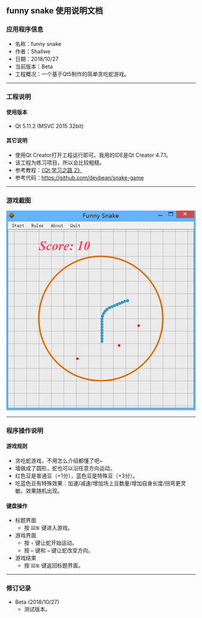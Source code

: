 ## funny snake 使用说明文档

### 应用程序信息
- 名称：funny snake
- 作者：Shallwe
- 日期：2018/10/27
- 当前版本：Beta
- 工程概况：一个基于Qt5制作的简单贪吃蛇游戏。

- - - - - - -  
### 工程说明

#### 使用版本
- Qt 5.11.2 (MSVC 2015 32bit)

#### 其它说明
- 使用Qt Creator打开工程运行即可。我用的IDE是Qt Creator 4.7.1。
- 该工程为练习项目，所以会比较粗糙。
- 参考教程：[《Qt 学习之路 2》](https://www.devbean.net/2012/08/qt-study-road-2-catelog/)
- 参考代码：https://github.com/devbean/snake-game


- - - - - - -  
### 游戏截图
![](./demo.jpg)  
 

- - - - - - -  
### 程序操作说明

#### 游戏规则
- 贪吃蛇游戏，不用怎么介绍都懂了吧~
- 墙做成了圆形，蛇也可以沿任意方向运动。
- 红色豆是普通豆（+1分），蓝色豆是特殊豆（+3分）。
- 吃蓝色豆有特殊效果：加速/减速/增加场上豆数量/增加自身长度/拐弯更灵敏。效果随机出现。


#### 键盘操作
- 标题界面
    - 按 `回车` 键进入游戏。
- 游戏界面
    - 按 `↑` 键让蛇开始运动。
    - 按 `←` 键和 `→` 键让蛇改变方向。
- 游戏结束
    - 按 `回车` 键返回标题界面。


- - - - - - -  
### 修订记录
- Beta (2018/10/27)  
    - 测试版本。
